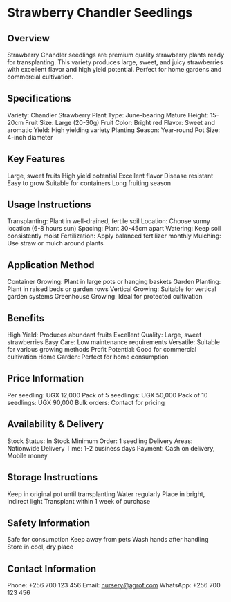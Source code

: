# Strawberry Chandler Seedlings

## Overview
Strawberry Chandler seedlings are premium quality strawberry plants ready for transplanting. This variety produces large, sweet, and juicy strawberries with excellent flavor and high yield potential. Perfect for home gardens and commercial cultivation.

## Specifications
Variety: Chandler Strawberry
Plant Type: June-bearing
Mature Height: 15-20cm
Fruit Size: Large (20-30g)
Fruit Color: Bright red
Flavor: Sweet and aromatic
Yield: High yielding variety
Planting Season: Year-round
Pot Size: 4-inch diameter

## Key Features
Large, sweet fruits
High yield potential
Excellent flavor
Disease resistant
Easy to grow
Suitable for containers
Long fruiting season

## Usage Instructions
Transplanting: Plant in well-drained, fertile soil
Location: Choose sunny location (6-8 hours sun)
Spacing: Plant 30-45cm apart
Watering: Keep soil consistently moist
Fertilization: Apply balanced fertilizer monthly
Mulching: Use straw or mulch around plants

## Application Method
Container Growing: Plant in large pots or hanging baskets
Garden Planting: Plant in raised beds or garden rows
Vertical Growing: Suitable for vertical garden systems
Greenhouse Growing: Ideal for protected cultivation

## Benefits
High Yield: Produces abundant fruits
Excellent Quality: Large, sweet strawberries
Easy Care: Low maintenance requirements
Versatile: Suitable for various growing methods
Profit Potential: Good for commercial cultivation
Home Garden: Perfect for home consumption

## Price Information
Per seedling: UGX 12,000
Pack of 5 seedlings: UGX 50,000
Pack of 10 seedlings: UGX 90,000
Bulk orders: Contact for pricing

## Availability & Delivery
Stock Status: In Stock
Minimum Order: 1 seedling
Delivery Areas: Nationwide
Delivery Time: 1-2 business days
Payment: Cash on delivery, Mobile money

## Storage Instructions
Keep in original pot until transplanting
Water regularly
Place in bright, indirect light
Transplant within 1 week of purchase

## Safety Information
Safe for consumption
Keep away from pets
Wash hands after handling
Store in cool, dry place

## Contact Information
Phone: +256 700 123 456
Email: nursery@agrof.com
WhatsApp: +256 700 123 456
